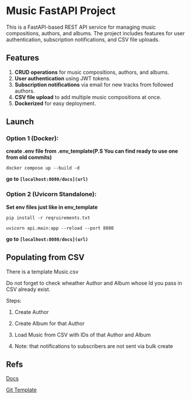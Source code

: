 # Music FastAPI Project

This is a FastAPI-based REST API service for managing music compositions, authors, and albums. The project includes features for user authentication, subscription notifications, and CSV file uploads.

## Features

1. **CRUD operations** for music compositions, authors, and albums.
2. **User authentication** using JWT tokens.
3. **Subscription notifications** via email for new tracks from followed authors.
4. **CSV file upload** to add multiple music compositions at once.
5. **Dockerized** for easy deployment.


## Launch
### Option 1 (Docker):

**create .env file from .env_template(P.S You can find ready to use one from old commits)**

`docker compose up --build -d`

**go to `[localhost:8080/docs](url)`**

### Option 2 (Uvicorn Standalone):

**Set env files just like in env_template**

`pip install -r reqruirements.txt`

`uvicorn api.main:app --reload --port 8080`

**go to `[localhost:8080/docs](url)`**


## Populating from CSV
There is a template Music.csv 

Do not forget to check wheather Author and Album whose Id you pass in CSV already exist.

Steps:

1) Create Author

2) Create Album for that Author

3) Load Music from CSV with IDs of that Author and Album

4) Note: that notifications to subscribers are not sent via bulk create


## Refs
[Docs](https://fastapi.tiangolo.com/tutorial/)

[Git Template](https://github.com/tiangolo/fastapi)

